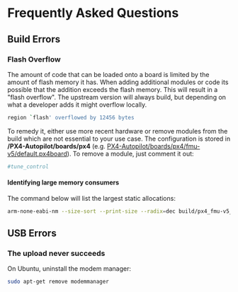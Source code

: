 # Frequently Asked Questions


## Build Errors

### Flash Overflow

The amount of code that can be loaded onto a board is limited by the amount of flash memory it has. When adding additional modules or code its possible that the addition exceeds the flash memory. This will result in a "flash overflow". The upstream version will always build, but depending on what a developer adds it might overflow locally.

```sh
region `flash' overflowed by 12456 bytes
```

To remedy it, either use more recent hardware or remove modules from the build which are not essential to your use case. The configuration is stored in **/PX4-Autopilot/boards/px4** (e.g. [PX4-Autopilot/boards/px4/fmu-v5/default.px4board](https://github.com/PX4/PX4-Autopilot/blob/release/1.13/boards/px4/fmu-v5/default.px4board)). To remove a module, just comment it out:

```cmake
#tune_control
```

#### Identifying large memory consumers

The command below will list the largest static allocations:

```bash
arm-none-eabi-nm --size-sort --print-size --radix=dec build/px4_fmu-v5_default/px4_fmu-v5_default.elf | grep " [bBdD] "
```


## USB Errors

### The upload never succeeds

On Ubuntu, uninstall the modem manager:

```sh
sudo apt-get remove modemmanager
```
